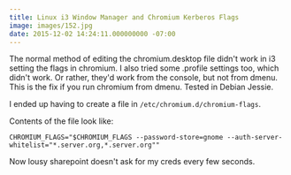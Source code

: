 ```yaml
---
title: Linux i3 Window Manager and Chromium Kerberos Flags
image: images/152.jpg
date: 2015-12-02 14:24:11.000000000 -07:00
---
```

The normal method of editing the chromium.desktop file didn't work in i3 setting the flags in chromium. I also tried some .profile settings too, which didn't work. Or rather, they'd work from the console, but not from dmenu. This is the fix if you run chromium from dmenu. Tested in Debian Jessie.

I ended up having to create a file in `/etc/chromium.d/chromium-flags`.

Contents of the file look like:

`CHROMIUM_FLAGS="$CHROMIUM_FLAGS --password-store=gnome --auth-server-whitelist="*.server.org,*.server.org""`

Now lousy sharepoint doesn't ask for my creds every few seconds.
